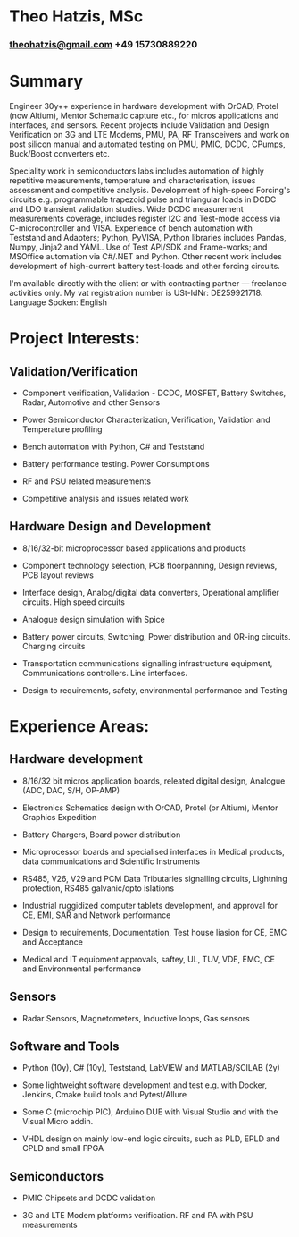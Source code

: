 
# Theo Hatzis, MSc
### theohatzis@gmail.com    +49 15730889220


# Summary

Engineer 30y++ experience in hardware development with OrCAD, Protel (now Altium), Mentor Schematic capture etc., for micros applications and interfaces, and sensors. Recent projects include Validation and Design Verification on 3G and LTE Modems, PMU, PA, RF Transceivers and work on post silicon manual and automated testing on PMU, PMIC, DCDC, CPumps, Buck/Boost converters etc.


Speciality work in semiconductors labs includes automation of highly repetitive measurements, temperature and characterisation, issues assessment and competitive analysis. Development of high-speed Forcing's circuits e.g. programmable trapezoid pulse and triangular loads in DCDC and LDO transient validation studies. Wide DCDC measurement measurements coverage, includes register I2C and Test-mode access via C-microcontroller and VISA. Experience of bench automation with Teststand and Adapters; Python, PyVISA, Python libraries includes Pandas, Numpy, Jinja2 and YAML. Use of Test API/SDK and Frame-works; and MSOffice automation via C#/.NET and Python. Other recent work includes development of high-current battery test-loads and other forcing circuits.


I'm available directly with the client or with contracting partner &mdash; freelance activities only. My vat registration number is USt-IdNr: DE259921718. Language Spoken: English


# Project Interests:

## Validation/Verification

* Component verification, Validation - DCDC, MOSFET, Battery Switches, Radar, Automotive and other Sensors

* Power Semiconductor Characterization, Verification, Validation and Temperature profiling

* Bench automation with Python, C# and Teststand

* Battery performance testing. Power Consumptions

* RF and PSU related measurements

* Competitive analysis and issues related work

## Hardware Design and Development

* 8/16/32-bit microprocessor based applications and products

* Component technology selection, PCB floorpanning, Design reviews, PCB layout reviews

* Interface design, Analog/digital data converters, Operational amplifier circuits. High speed circuits

* Analogue design simulation with Spice

* Battery power circuits, Switching, Power distribution and OR-ing circuits. Charging circuits

* Transportation communications signalling infrastructure equipment, Communications controllers. Line interfaces.

* Design to requirements, safety, environmental performance and Testing

# Experience Areas:


## Hardware development

* 8/16/32 bit micros application boards, releated digital design, Analogue (ADC, DAC, S/H, OP-AMP)

* Electronics Schematics design with OrCAD, Protel (or Altium), Mentor Graphics Expedition

* Battery Chargers, Board power distribution

* Microprocessor boards and specialised interfaces in Medical products, data communications and Scientific Instruments

* RS485, V26, V29 and PCM Data Tributaries signalling circuits, Lightning protection, RS485 galvanic/opto islations

* Industrial ruggidized computer tablets development, and approval for CE, EMI, SAR and Network performance

* Design to requirements, Documentation, Test house liasion for CE, EMC and Acceptance

* Medical and IT equipment approvals, saftey, UL, TUV, VDE, EMC, CE and Environmental performance

## Sensors

* Radar Sensors, Magnetometers, Inductive loops, Gas sensors

## Software and Tools

* Python (10y), C# (10y), Teststand, LabVIEW and MATLAB/SCILAB (2y)

* Some lightweight software development and test e.g. with Docker, Jenkins, Cmake build tools and Pytest/Allure

* Some C (microchip PIC), Arduino DUE with Visual Studio and with the Visual Micro addin.

* VHDL design on mainly low-end logic circuits, such as PLD, EPLD and CPLD and small FPGA

## Semiconductors

* PMIC Chipsets and DCDC validation

* 3G and LTE Modem platforms verification. RF and PA with PSU measurements


